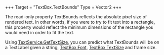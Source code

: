 +++
Target = "TextBox.TextBounds"
Type = Vector2
+++

The read-only property TextBounds reflects the absolute pixel size of rendered text. In other words, if you were to try to fit text into a rectangle, this property would reflect the minimum dimensions of the rectangle you would need in order to fit the text.Using [TextService.GetTextSize](https://developer.roblox.com/api-reference/function/TextService/GetTextSize), you can predict what TextBounds will be on a TextLabel given a string, [TextBox.Font](https://developer.roblox.com/api-reference/property/TextBox/Font), [TextBox.TextSize](https://developer.roblox.com/api-reference/property/TextBox/TextSize) and frame size.